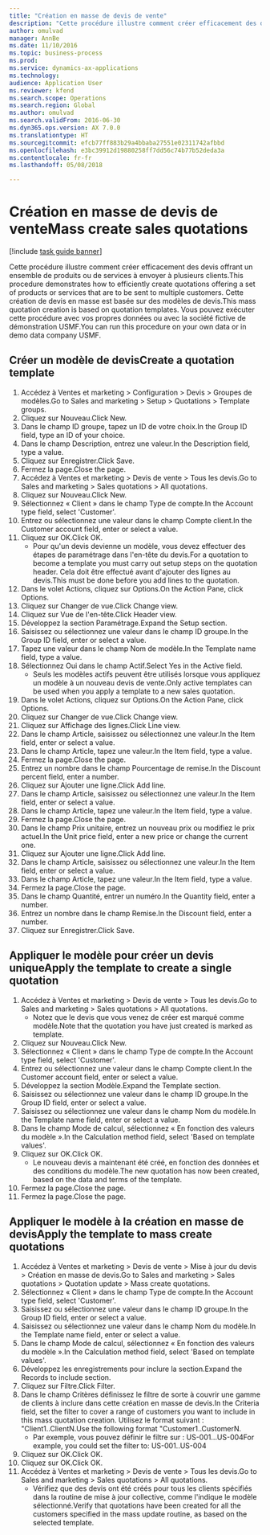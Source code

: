 ```yaml
--- 
title: "Création en masse de devis de vente"
description: "Cette procédure illustre comment créer efficacement des devis offrant un ensemble de produits ou de services à envoyer à plusieurs clients."
author: omulvad
manager: AnnBe
ms.date: 11/10/2016
ms.topic: business-process
ms.prod: 
ms.service: dynamics-ax-applications
ms.technology: 
audience: Application User
ms.reviewer: kfend
ms.search.scope: Operations
ms.search.region: Global
ms.author: omulvad
ms.search.validFrom: 2016-06-30
ms.dyn365.ops.version: AX 7.0.0
ms.translationtype: HT
ms.sourcegitcommit: efcb77ff883b29a4bbaba27551e02311742afbbd
ms.openlocfilehash: e3bc39912d19880258ff7dd56c74b77b52deda3a
ms.contentlocale: fr-fr
ms.lasthandoff: 05/08/2018

---
```

# <a name="mass-create-sales-quotations"></a><span data-ttu-id="eeac9-103">Création en masse de devis de vente</span><span class="sxs-lookup"><span data-stu-id="eeac9-103">Mass create sales quotations</span></span>

[!include [task guide banner](../../includes/task-guide-banner.md)]

<span data-ttu-id="eeac9-104">Cette procédure illustre comment créer efficacement des devis offrant un ensemble de produits ou de services à envoyer à plusieurs clients.</span><span class="sxs-lookup"><span data-stu-id="eeac9-104">This procedure demonstrates how to efficiently create quotations offering a set of products or services that are to be sent to multiple customers.</span></span> <span data-ttu-id="eeac9-105">Cette création de devis en masse est basée sur des modèles de devis.</span><span class="sxs-lookup"><span data-stu-id="eeac9-105">This mass quotation creation is based on quotation templates.</span></span> <span data-ttu-id="eeac9-106">Vous pouvez exécuter cette procédure avec vos propres données ou avec la société fictive de démonstration USMF.</span><span class="sxs-lookup"><span data-stu-id="eeac9-106">You can run this procedure on your own data or in demo data company USMF.</span></span>


## <a name="create-a-quotation-template"></a><span data-ttu-id="eeac9-107">Créer un modèle de devis</span><span class="sxs-lookup"><span data-stu-id="eeac9-107">Create a quotation template</span></span>
1. <span data-ttu-id="eeac9-108">Accédez à Ventes et marketing > Configuration > Devis > Groupes de modèles.</span><span class="sxs-lookup"><span data-stu-id="eeac9-108">Go to Sales and marketing > Setup > Quotations > Template groups.</span></span>
2. <span data-ttu-id="eeac9-109">Cliquez sur Nouveau.</span><span class="sxs-lookup"><span data-stu-id="eeac9-109">Click New.</span></span>
3. <span data-ttu-id="eeac9-110">Dans le champ ID groupe, tapez un ID de votre choix.</span><span class="sxs-lookup"><span data-stu-id="eeac9-110">In the Group ID field, type an ID of your choice.</span></span>
4. <span data-ttu-id="eeac9-111">Dans le champ Description, entrez une valeur.</span><span class="sxs-lookup"><span data-stu-id="eeac9-111">In the Description field, type a value.</span></span>
5. <span data-ttu-id="eeac9-112">Cliquez sur Enregistrer.</span><span class="sxs-lookup"><span data-stu-id="eeac9-112">Click Save.</span></span>
6. <span data-ttu-id="eeac9-113">Fermez la page.</span><span class="sxs-lookup"><span data-stu-id="eeac9-113">Close the page.</span></span>
7. <span data-ttu-id="eeac9-114">Accédez à Ventes et marketing > Devis de vente > Tous les devis.</span><span class="sxs-lookup"><span data-stu-id="eeac9-114">Go to Sales and marketing > Sales quotations > All quotations.</span></span>
8. <span data-ttu-id="eeac9-115">Cliquez sur Nouveau.</span><span class="sxs-lookup"><span data-stu-id="eeac9-115">Click New.</span></span>
9. <span data-ttu-id="eeac9-116">Sélectionnez « Client » dans le champ Type de compte.</span><span class="sxs-lookup"><span data-stu-id="eeac9-116">In the Account type field, select 'Customer'.</span></span>
10. <span data-ttu-id="eeac9-117">Entrez ou sélectionnez une valeur dans le champ Compte client.</span><span class="sxs-lookup"><span data-stu-id="eeac9-117">In the Customer account field, enter or select a value.</span></span>
11. <span data-ttu-id="eeac9-118">Cliquez sur OK.</span><span class="sxs-lookup"><span data-stu-id="eeac9-118">Click OK.</span></span>
    * <span data-ttu-id="eeac9-119">Pour qu'un devis devienne un modèle, vous devez effectuer des étapes de paramétrage dans l'en-tête du devis.</span><span class="sxs-lookup"><span data-stu-id="eeac9-119">For a quotation to become a template you must carry out  setup steps on the quotation header.</span></span> <span data-ttu-id="eeac9-120">Cela doit être effectué avant d'ajouter des lignes au devis.</span><span class="sxs-lookup"><span data-stu-id="eeac9-120">This must be done before you add lines to the quotation.</span></span>   
12. <span data-ttu-id="eeac9-121">Dans le volet Actions, cliquez sur Options.</span><span class="sxs-lookup"><span data-stu-id="eeac9-121">On the Action Pane, click Options.</span></span>
13. <span data-ttu-id="eeac9-122">Cliquez sur Changer de vue.</span><span class="sxs-lookup"><span data-stu-id="eeac9-122">Click Change view.</span></span>
14. <span data-ttu-id="eeac9-123">Cliquez sur Vue de l'en-tête.</span><span class="sxs-lookup"><span data-stu-id="eeac9-123">Click Header view.</span></span>
15. <span data-ttu-id="eeac9-124">Développez la section Paramétrage.</span><span class="sxs-lookup"><span data-stu-id="eeac9-124">Expand the Setup section.</span></span>
16. <span data-ttu-id="eeac9-125">Saisissez ou sélectionnez une valeur dans le champ ID groupe.</span><span class="sxs-lookup"><span data-stu-id="eeac9-125">In the Group ID field, enter or select a value.</span></span>
17. <span data-ttu-id="eeac9-126">Tapez une valeur dans le champ Nom de modèle.</span><span class="sxs-lookup"><span data-stu-id="eeac9-126">In the Template name field, type a value.</span></span>
18. <span data-ttu-id="eeac9-127">Sélectionnez Oui dans le champ Actif.</span><span class="sxs-lookup"><span data-stu-id="eeac9-127">Select Yes in the Active field.</span></span>
    * <span data-ttu-id="eeac9-128">Seuls les modèles actifs peuvent être utilisés lorsque vous appliquez un modèle à un nouveau devis de vente.</span><span class="sxs-lookup"><span data-stu-id="eeac9-128">Only active templates can be used when you apply a template to a new sales quotation.</span></span>  
19. <span data-ttu-id="eeac9-129">Dans le volet Actions, cliquez sur Options.</span><span class="sxs-lookup"><span data-stu-id="eeac9-129">On the Action Pane, click Options.</span></span>
20. <span data-ttu-id="eeac9-130">Cliquez sur Changer de vue.</span><span class="sxs-lookup"><span data-stu-id="eeac9-130">Click Change view.</span></span>
21. <span data-ttu-id="eeac9-131">Cliquez sur Affichage des lignes.</span><span class="sxs-lookup"><span data-stu-id="eeac9-131">Click Line view.</span></span>
22. <span data-ttu-id="eeac9-132">Dans le champ Article, saisissez ou sélectionnez une valeur.</span><span class="sxs-lookup"><span data-stu-id="eeac9-132">In the Item field, enter or select a value.</span></span>
23. <span data-ttu-id="eeac9-133">Dans le champ Article, tapez une valeur.</span><span class="sxs-lookup"><span data-stu-id="eeac9-133">In the Item field, type a value.</span></span>
24. <span data-ttu-id="eeac9-134">Fermez la page.</span><span class="sxs-lookup"><span data-stu-id="eeac9-134">Close the page.</span></span>
25. <span data-ttu-id="eeac9-135">Entrez un nombre dans le champ Pourcentage de remise.</span><span class="sxs-lookup"><span data-stu-id="eeac9-135">In the Discount percent field, enter a number.</span></span>
26. <span data-ttu-id="eeac9-136">Cliquez sur Ajouter une ligne.</span><span class="sxs-lookup"><span data-stu-id="eeac9-136">Click Add line.</span></span>
27. <span data-ttu-id="eeac9-137">Dans le champ Article, saisissez ou sélectionnez une valeur.</span><span class="sxs-lookup"><span data-stu-id="eeac9-137">In the Item field, enter or select a value.</span></span>
28. <span data-ttu-id="eeac9-138">Dans le champ Article, tapez une valeur.</span><span class="sxs-lookup"><span data-stu-id="eeac9-138">In the Item field, type a value.</span></span>
29. <span data-ttu-id="eeac9-139">Fermez la page.</span><span class="sxs-lookup"><span data-stu-id="eeac9-139">Close the page.</span></span>
30. <span data-ttu-id="eeac9-140">Dans le champ Prix unitaire, entrez un nouveau prix ou modifiez le prix actuel.</span><span class="sxs-lookup"><span data-stu-id="eeac9-140">In the Unit price field, enter a new price or change the current one.</span></span>
31. <span data-ttu-id="eeac9-141">Cliquez sur Ajouter une ligne.</span><span class="sxs-lookup"><span data-stu-id="eeac9-141">Click Add line.</span></span>
32. <span data-ttu-id="eeac9-142">Dans le champ Article, saisissez ou sélectionnez une valeur.</span><span class="sxs-lookup"><span data-stu-id="eeac9-142">In the Item field, enter or select a value.</span></span>
33. <span data-ttu-id="eeac9-143">Dans le champ Article, tapez une valeur.</span><span class="sxs-lookup"><span data-stu-id="eeac9-143">In the Item field, type a value.</span></span>
34. <span data-ttu-id="eeac9-144">Fermez la page.</span><span class="sxs-lookup"><span data-stu-id="eeac9-144">Close the page.</span></span>
35. <span data-ttu-id="eeac9-145">Dans le champ Quantité, entrer un numéro.</span><span class="sxs-lookup"><span data-stu-id="eeac9-145">In the Quantity field, enter a number.</span></span>
36. <span data-ttu-id="eeac9-146">Entrez un nombre dans le champ Remise.</span><span class="sxs-lookup"><span data-stu-id="eeac9-146">In the Discount field, enter a number.</span></span>
37. <span data-ttu-id="eeac9-147">Cliquez sur Enregistrer.</span><span class="sxs-lookup"><span data-stu-id="eeac9-147">Click Save.</span></span>

## <a name="apply-the-template-to-create-a-single-quotation"></a><span data-ttu-id="eeac9-148">Appliquer le modèle pour créer un devis unique</span><span class="sxs-lookup"><span data-stu-id="eeac9-148">Apply the template to create a single quotation</span></span>
1. <span data-ttu-id="eeac9-149">Accédez à Ventes et marketing > Devis de vente > Tous les devis.</span><span class="sxs-lookup"><span data-stu-id="eeac9-149">Go to Sales and marketing > Sales quotations > All quotations.</span></span>
    * <span data-ttu-id="eeac9-150">Notez que le devis que vous venez de créer est marqué comme modèle.</span><span class="sxs-lookup"><span data-stu-id="eeac9-150">Note that the quotation you have just created is marked as template.</span></span>  
2. <span data-ttu-id="eeac9-151">Cliquez sur Nouveau.</span><span class="sxs-lookup"><span data-stu-id="eeac9-151">Click New.</span></span>
3. <span data-ttu-id="eeac9-152">Sélectionnez « Client » dans le champ Type de compte.</span><span class="sxs-lookup"><span data-stu-id="eeac9-152">In the Account type field, select 'Customer'.</span></span>
4. <span data-ttu-id="eeac9-153">Entrez ou sélectionnez une valeur dans le champ Compte client.</span><span class="sxs-lookup"><span data-stu-id="eeac9-153">In the Customer account field, enter or select a value.</span></span>
5. <span data-ttu-id="eeac9-154">Développez la section Modèle.</span><span class="sxs-lookup"><span data-stu-id="eeac9-154">Expand the Template section.</span></span>
6. <span data-ttu-id="eeac9-155">Saisissez ou sélectionnez une valeur dans le champ ID groupe.</span><span class="sxs-lookup"><span data-stu-id="eeac9-155">In the Group ID field, enter or select a value.</span></span>
7. <span data-ttu-id="eeac9-156">Saisissez ou sélectionnez une valeur dans le champ Nom du modèle.</span><span class="sxs-lookup"><span data-stu-id="eeac9-156">In the Template name field, enter or select a value.</span></span>
8. <span data-ttu-id="eeac9-157">Dans le champ Mode de calcul, sélectionnez « En fonction des valeurs du modèle ».</span><span class="sxs-lookup"><span data-stu-id="eeac9-157">In the Calculation method field, select 'Based on template values'.</span></span>
9. <span data-ttu-id="eeac9-158">Cliquez sur OK.</span><span class="sxs-lookup"><span data-stu-id="eeac9-158">Click OK.</span></span>
    * <span data-ttu-id="eeac9-159">Le nouveau devis a maintenant été créé, en fonction des données et des conditions du modèle.</span><span class="sxs-lookup"><span data-stu-id="eeac9-159">The new quotation has now been created, based on the data and terms of the template.</span></span>  
10. <span data-ttu-id="eeac9-160">Fermez la page.</span><span class="sxs-lookup"><span data-stu-id="eeac9-160">Close the page.</span></span>
11. <span data-ttu-id="eeac9-161">Fermez la page.</span><span class="sxs-lookup"><span data-stu-id="eeac9-161">Close the page.</span></span>

## <a name="apply-the-template-to-mass-create-quotations"></a><span data-ttu-id="eeac9-162">Appliquer le modèle à la création en masse de devis</span><span class="sxs-lookup"><span data-stu-id="eeac9-162">Apply the template to mass create quotations</span></span>
1. <span data-ttu-id="eeac9-163">Accédez à Ventes et marketing > Devis de vente > Mise à jour du devis > Création en masse de devis.</span><span class="sxs-lookup"><span data-stu-id="eeac9-163">Go to Sales and marketing > Sales quotations > Quotation update > Mass create quotations.</span></span>
2. <span data-ttu-id="eeac9-164">Sélectionnez « Client » dans le champ Type de compte.</span><span class="sxs-lookup"><span data-stu-id="eeac9-164">In the Account type field, select 'Customer'.</span></span>
3. <span data-ttu-id="eeac9-165">Saisissez ou sélectionnez une valeur dans le champ ID groupe.</span><span class="sxs-lookup"><span data-stu-id="eeac9-165">In the Group ID field, enter or select a value.</span></span>
4. <span data-ttu-id="eeac9-166">Saisissez ou sélectionnez une valeur dans le champ Nom du modèle.</span><span class="sxs-lookup"><span data-stu-id="eeac9-166">In the Template name field, enter or select a value.</span></span>
5. <span data-ttu-id="eeac9-167">Dans le champ Mode de calcul, sélectionnez « En fonction des valeurs du modèle ».</span><span class="sxs-lookup"><span data-stu-id="eeac9-167">In the Calculation method field, select 'Based on template values'.</span></span>
6. <span data-ttu-id="eeac9-168">Développez les enregistrements pour inclure la section.</span><span class="sxs-lookup"><span data-stu-id="eeac9-168">Expand the Records to include section.</span></span>
7. <span data-ttu-id="eeac9-169">Cliquez sur Filtre.</span><span class="sxs-lookup"><span data-stu-id="eeac9-169">Click Filter.</span></span>
8. <span data-ttu-id="eeac9-170">Dans le champ Critères définissez le filtre de sorte à couvrir une gamme de clients à inclure dans cette création en masse de devis.</span><span class="sxs-lookup"><span data-stu-id="eeac9-170">In the Criteria field, set the filter to cover a range of customers you want to include in this mass quotation creation.</span></span> <span data-ttu-id="eeac9-171">Utilisez le format suivant : "Client1..ClientN.</span><span class="sxs-lookup"><span data-stu-id="eeac9-171">Use the following format "Customer1..CustomerN.</span></span>
    * <span data-ttu-id="eeac9-172">Par exemple, vous pouvez définir le filtre sur : US-001...US-004</span><span class="sxs-lookup"><span data-stu-id="eeac9-172">For example, you could set the filter to: US-001..US-004</span></span>  
9. <span data-ttu-id="eeac9-173">Cliquez sur OK.</span><span class="sxs-lookup"><span data-stu-id="eeac9-173">Click OK.</span></span>
10. <span data-ttu-id="eeac9-174">Cliquez sur OK.</span><span class="sxs-lookup"><span data-stu-id="eeac9-174">Click OK.</span></span>
11. <span data-ttu-id="eeac9-175">Accédez à Ventes et marketing > Devis de vente > Tous les devis.</span><span class="sxs-lookup"><span data-stu-id="eeac9-175">Go to Sales and marketing > Sales quotations > All quotations.</span></span>
    * <span data-ttu-id="eeac9-176">Vérifiez que des devis ont été créés pour tous les clients spécifiés dans la routine de mise à jour collective, comme l'indique le modèle sélectionné.</span><span class="sxs-lookup"><span data-stu-id="eeac9-176">Verify that quotations have been created for all the customers specified in the mass update routine, as based on the selected template.</span></span>  


